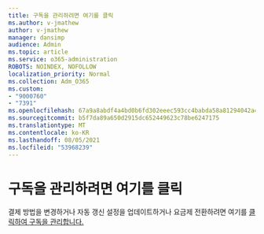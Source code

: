 ```yaml
---
title: 구독을 관리하려면 여기를 클릭
ms.author: v-jmathew
author: v-jmathew
manager: dansimp
audience: Admin
ms.topic: article
ms.service: o365-administration
ROBOTS: NOINDEX, NOFOLLOW
localization_priority: Normal
ms.collection: Adm_O365
ms.custom:
- "9000760"
- "7391"
ms.openlocfilehash: 67a9a8abdf4a4bd0b6fd302eeec593cc4babda58a81294042a4644eeb2a0b2aa
ms.sourcegitcommit: b5f7da89a650d2915dc652449623c78be6247175
ms.translationtype: MT
ms.contentlocale: ko-KR
ms.lasthandoff: 08/05/2021
ms.locfileid: "53968239"
---
```

# <a name="click-here-to-manage-your-subscriptions"></a>구독을 관리하려면 여기를 클릭

결제 방법을 변경하거나 자동 갱신 설정을 업데이트하거나 요금제 전환하려면 여기를 [클릭하여 구독을 관리합니다.](https://portal.office.com/AdminPortal/Home#/subscriptions)
